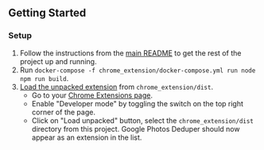 ## Getting Started

### Setup

1. Follow the instructions from the [main README](../README.md) to get the rest of the project up and running.
1. Run `docker-compose -f chrome_extension/docker-compose.yml run node npm run build`.
1. [Load the unpacked extension](https://developer.chrome.com/docs/extensions/mv3/getstarted/development-basics/#load-unpacked) from `chrome_extension/dist`.
   - Go to your [Chrome Extensions page](chrome://extensions/).
   - Enable "Developer mode" by toggling the switch on the top right corner of the page.
   - Click on "Load unpacked" button, select the `chrome_extension/dist` directory from this project. Google Photos Deduper should now appear as an extension in the list.
